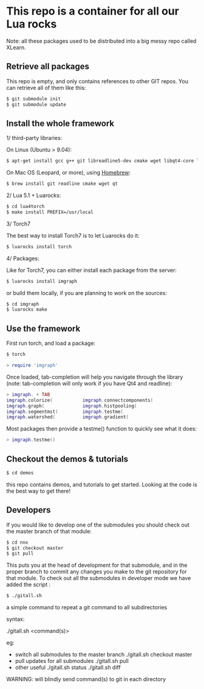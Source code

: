 
# This repo is a container for all our Lua rocks

Note: all these packages used to be distributed into a big messy repo 
called XLearn.

## Retrieve all packages

This repo is empty, and only contains references to other GIT
repos. You can retrieve all of them like this:

```sh
$ git submodule init
$ git submodule update
```

## Install the whole framework

1/ third-party libraries:

On Linux (Ubuntu > 9.04):

``` sh
$ apt-get install gcc g++ git libreadline5-dev cmake wget libqt4-core libqt4-gui libqt4-dev
```

On Mac OS (Leopard, or more), using [Homebrew](http://mxcl.github.com/homebrew/):

``` sh
$ brew install git readline cmake wget qt
```

2/ Lua 5.1 + Luarocks:

``` sh
$ cd lua4torch
$ make install PREFIX=/usr/local
```

3/ Torch7

The best way to install Torch7 is to let Luarocks do it:

``` sh
$ luarocks install torch
```

4/ Packages:

Like for Torch7, you can either install each package from the 
server:

``` sh
$ luarocks install imgraph
```

or build them locally, if you are planning to work on the sources:

``` sh
$ cd imgraph
$ luarocks make
```

## Use the framework

First run torch, and load a package:

``` sh
$ torch
``` 

``` lua
> require 'imgraph'
```

Once loaded, tab-completion will help you navigate through the
library (note: tab-completion will only work if you have
Qt4 and readline):

``` lua
> imgraph. + TAB
imgraph.colorize(           imgraph.connectcomponents(  
imgraph.graph(              imgraph.histpooling(        
imgraph.segmentmst(         imgraph.testme(             
imgraph.watershed(          imgraph.gradient(
```

Most packages then provide a testme() function to quickly see
what it does:

``` lua
> imgraph.testme()
```

## Checkout the demos & tutorials

``` sh
$ cd demos
``` 

this repo contains demos, and tutorials to get started. Looking
at the code is the best way to get there!

## Developers

If you would like to develop one of the submodules you should check
out the master branch of that module: 

``` sh
$ cd nnx
$ git checkout master
$ git pull
```

This puts you at the head of development for that submodule, and in
the proper branch to commit any changes you make to the git repository
for that module.  To check out all the submodules in developer mode we
have added the script :

``` sh
$ ./gitall.sh
```
  a simple command to repeat a git command to all subdirectories

syntax:

  ./gitall.sh <command(s)>

eg:

 + switch all submodules to the master branch
  ./gitall.sh checkout master
 + pull updates for all submodules
  ./gitall.sh pull
 + other useful
  ./gitall.sh status
  ./gitall.sh diff

WARNING: will blindly send command(s) to git in each directory
